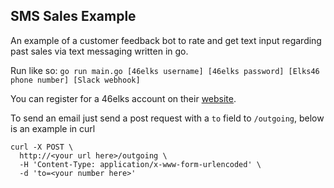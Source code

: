 ## SMS Sales Example

An example of a customer feedback bot to rate and get text input regarding past sales via text messaging written in go.

Run like so: `go run main.go [46elks username] [46elks password] [Elks46 phone number] [Slack webhook]`

You can register for a 46elks account on their [website](https://46elks.com).

To send an email just send a post request with a `to` field to `/outgoing`, below is an example in curl

```
curl -X POST \
  http://<your url here>/outgoing \
  -H 'Content-Type: application/x-www-form-urlencoded' \
  -d 'to=<your number here>'
```
